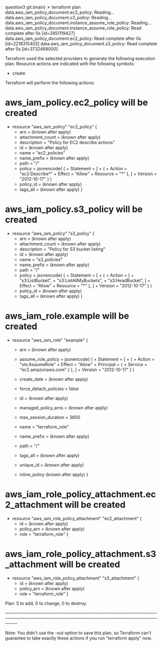 question3 git:(main) ✗ terraform plan
data.aws_iam_policy_document.ec2_policy: Reading...
data.aws_iam_policy_document.s3_policy: Reading...
data.aws_iam_policy_document.instance_assume_role_policy: Reading...
data.aws_iam_policy_document.instance_assume_role_policy: Read complete after 0s [id=2851119427]
data.aws_iam_policy_document.ec2_policy: Read complete after 0s [id=2218315402]
data.aws_iam_policy_document.s3_policy: Read complete after 0s [id=3732469000]

Terraform used the selected providers to generate the following execution plan. Resource actions are
indicated with the following symbols:
  + create

Terraform will perform the following actions:

  # aws_iam_policy.ec2_policy will be created
  + resource "aws_iam_policy" "ec2_policy" {
      + arn              = (known after apply)
      + attachment_count = (known after apply)
      + description      = "Policy for EC2 describe actions"
      + id               = (known after apply)
      + name             = "ec2_policies"
      + name_prefix      = (known after apply)
      + path             = "/"
      + policy           = jsonencode(
            {
              + Statement = [
                  + {
                      + Action   = "ec2:Describe*"
                      + Effect   = "Allow"
                      + Resource = "*"
                    },
                ]
              + Version   = "2012-10-17"
            }
        )
      + policy_id        = (known after apply)
      + tags_all         = (known after apply)
    }

  # aws_iam_policy.s3_policy will be created
  + resource "aws_iam_policy" "s3_policy" {
      + arn              = (known after apply)
      + attachment_count = (known after apply)
      + description      = "Policy for S3 bucket listing"
      + id               = (known after apply)
      + name             = "s3_policies"
      + name_prefix      = (known after apply)
      + path             = "/"
      + policy           = jsonencode(
            {
              + Statement = [
                  + {
                      + Action   = [
                          + "s3:ListBucket",
                          + "s3:ListAllMyBuckets",
                          + "s3:HeadBucket",
                        ]
                      + Effect   = "Allow"
                      + Resource = "*"
                    },
                ]
              + Version   = "2012-10-17"
            }
        )
      + policy_id        = (known after apply)
      + tags_all         = (known after apply)
    }

  # aws_iam_role.example will be created
  + resource "aws_iam_role" "example" {
      + arn                   = (known after apply)
      + assume_role_policy    = jsonencode(
            {
              + Statement = [
                  + {
                      + Action    = "sts:AssumeRole"
                      + Effect    = "Allow"
                      + Principal = {
                          + Service = "ec2.amazonaws.com"
                        }
                    },
                ]
              + Version   = "2012-10-17"
            }
        )
      + create_date           = (known after apply)
      + force_detach_policies = false
      + id                    = (known after apply)
      + managed_policy_arns   = (known after apply)
      + max_session_duration  = 3600
      + name                  = "terraform_role"
      + name_prefix           = (known after apply)
      + path                  = "/"
      + tags_all              = (known after apply)
      + unique_id             = (known after apply)

      + inline_policy (known after apply)
    }

  # aws_iam_role_policy_attachment.ec2_attachment will be created
  + resource "aws_iam_role_policy_attachment" "ec2_attachment" {
      + id         = (known after apply)
      + policy_arn = (known after apply)
      + role       = "terraform_role"
    }

  # aws_iam_role_policy_attachment.s3_attachment will be created
  + resource "aws_iam_role_policy_attachment" "s3_attachment" {
      + id         = (known after apply)
      + policy_arn = (known after apply)
      + role       = "terraform_role"
    }

Plan: 5 to add, 0 to change, 0 to destroy.

────────────────────────────────────────────────────────────────────────────────────────────────────────

Note: You didn't use the -out option to save this plan, so Terraform can't guarantee to take exactly
these actions if you run "terraform apply" now.